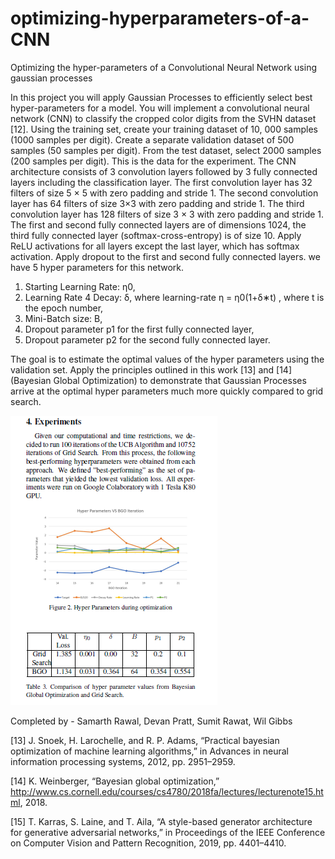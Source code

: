# optimizing-hyperparameters-of-a-CNN
Optimizing the hyper-parameters of a Convolutional Neural Network using gaussian processes


In this project you will apply Gaussian Processes to efficiently select best hyper-parameters for a
model. You will implement a convolutional neural network (CNN) to classify the cropped color
digits from the SVHN dataset [12]. Using the training set, create your training dataset of 10, 000
samples (1000 samples per digit). Create a separate validation dataset of 500 samples (50 samples
per digit). From the test dataset, select 2000 samples (200 samples per digit). This is the data for
the experiment. The CNN architecture consists of 3 convolution layers followed by 3 fully connected
layers including the classification layer. The first convolution layer has 32 filters of size 5 × 5 with
zero padding and stride 1. The second convolution layer has 64 filters of size 3×3 with zero padding
and stride 1. The third convolution layer has 128 filters of size 3 × 3 with zero padding and stride 1. The first and second fully connected layers are of dimensions 1024, the third fully connected
layer (softmax-cross-entropy) is of size 10. Apply ReLU activations for all layers except the last
layer, which has softmax activation. Apply dropout to the first and second fully connected layers.
we have 5 hyper parameters for this network. 
1. Starting Learning Rate: η0, 
2. Learning Rate 4 Decay: δ, where learning-rate η = η0(1+δ∗t) , where t is the epoch number, 
3. Mini-Batch size: B,
4. Dropout parameter p1 for the first fully connected layer, 
5. Dropout parameter p2 for the second fully connected layer. 

The goal is to estimate the optimal values of the hyper parameters
using the validation set. Apply the principles outlined in this work [13] and [14] (Bayesian Global
Optimization) to demonstrate that Gaussian Processes arrive at the optimal hyper parameters much
more quickly compared to grid search.

![Results](/results.png)


Completed by - Samarth Rawal, Devan Pratt, Sumit Rawat, Wil Gibbs

[13] J. Snoek, H. Larochelle, and R. P. Adams, “Practical bayesian optimization of machine learning algorithms,”
in Advances in neural information processing systems, 2012, pp. 2951–2959.

[14] K. Weinberger, “Bayesian global optimization,” http://www.cs.cornell.edu/courses/cs4780/2018fa/lectures/lecturenote15.html,
2018.

[15] T. Karras, S. Laine, and T. Aila, “A style-based generator architecture for generative adversarial networks,” in
Proceedings of the IEEE Conference on Computer Vision and Pattern Recognition, 2019, pp. 4401–4410.
